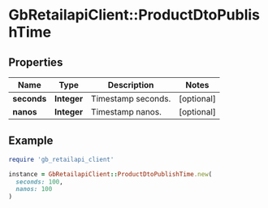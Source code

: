 # GbRetailapiClient::ProductDtoPublishTime

## Properties

| Name | Type | Description | Notes |
| ---- | ---- | ----------- | ----- |
| **seconds** | **Integer** | Timestamp seconds. | [optional] |
| **nanos** | **Integer** | Timestamp nanos. | [optional] |

## Example

```ruby
require 'gb_retailapi_client'

instance = GbRetailapiClient::ProductDtoPublishTime.new(
  seconds: 100,
  nanos: 100
)
```

